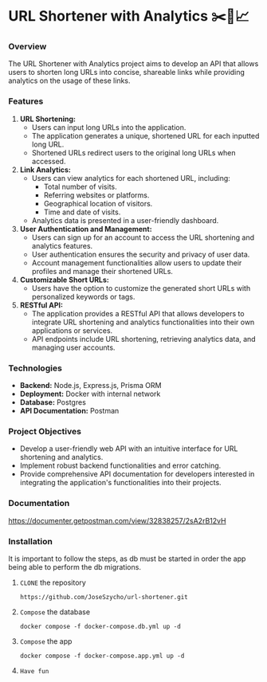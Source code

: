 # **URL Shortener with Analytics** ✂️🔗📈

### **Overview**

The URL Shortener with Analytics project aims to develop an API that allows users to shorten long URLs into concise, shareable links while providing analytics on the usage of these links.

### **Features**

1. **URL Shortening:**
    - Users can input long URLs into the application.
    - The application generates a unique, shortened URL for each inputted long URL.
    - Shortened URLs redirect users to the original long URLs when accessed.
2. **Link Analytics:**
    - Users can view analytics for each shortened URL, including:
        - Total number of visits.
        - Referring websites or platforms.
        - Geographical location of visitors.
        - Time and date of visits.
    - Analytics data is presented in a user-friendly dashboard.
3. **User Authentication and Management:**
    - Users can sign up for an account to access the URL shortening and analytics features.
    - User authentication ensures the security and privacy of user data.
    - Account management functionalities allow users to update their profiles and manage their shortened URLs.
4. **Customizable Short URLs:**
    - Users have the option to customize the generated short URLs with personalized keywords or tags.
5. **RESTful API:**
    - The application provides a RESTful API that allows developers to integrate URL shortening and analytics functionalities into their own applications or services.
    - API endpoints include URL shortening, retrieving analytics data, and managing user accounts.

### **Technologies**

-   **Backend:** Node.js, Express.js, Prisma ORM
-   **Deployment:** Docker with internal network
-   **Database:** Postgres
-   **API Documentation:** Postman

### **Project Objectives**

-   Develop a user-friendly web API with an intuitive interface for URL shortening and analytics.
-   Implement robust backend functionalities and error catching.
-   Provide comprehensive API documentation for developers interested in integrating the application's functionalities into their projects.

### Documentation

https://documenter.getpostman.com/view/32838257/2sA2rB12vH

### Installation

It is important to follow the steps, as db must be started in order the app being able to perform the db migrations.

1. `CLONE` the repository

   `https://github.com/JoseSzycho/url-shortener.git`

2. `Compose` the database

   `docker compose -f docker-compose.db.yml up -d`
   
3. `Compose` the app 

   `docker compose -f docker-compose.app.yml up -d`

4. `Have fun`
